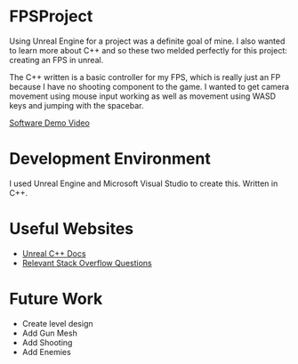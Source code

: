 # FPSProject

Using Unreal Engine for a project was a definite goal of mine. I also wanted to learn more about C++ and so these two melded perfectly for this project: creating an FPS in unreal.

The C++ written is a basic controller for my FPS, which is really just an FP because I have no shooting component to the game. I wanted to get camera movement using mouse input working as well as movement using WASD keys and jumping with the spacebar.

[Software Demo Video](https://youtu.be/XxInhQttPCc)

# Development Environment

I used Unreal Engine and Microsoft Visual Studio to create this. Written in C++.

# Useful Websites


- [Unreal C++ Docs](https://docs.unrealengine.com/4.27/en-US/ProgrammingAndScripting/ProgrammingWithCPP/CPPProgrammingQuickStart/)
- [Relevant Stack Overflow Questions](https://stackoverflow.com/questions/21743301/c-incomplete-type-not-allowed-error-accessing-class-reference-information-c)

# Future Work

- Create level design
- Add Gun Mesh
- Add Shooting
- Add Enemies
